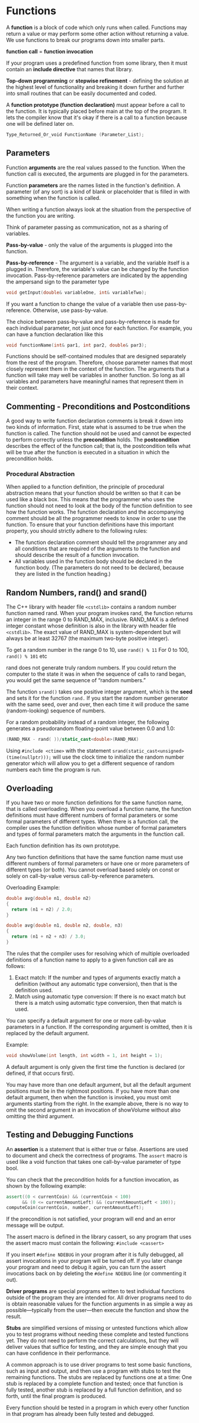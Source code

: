 # Functions
A **function** is a block of code which only runs when called. Functions may return a value or may perform some other action without returning a value. We use functions to break our programs down into smaller parts.

**function call** = **function invocation**

If your program uses a predefined function from some library, then it must contain an **include directive** that names that library.

**Top-down programming** or **stepwise refinement** - defining the solution at the highest level of functionality and breaking it down further and further into small routines that can be easily documented and coded.

A **function prototype (function declaration)** must appear before a call to the function. It is typically placed before main at the top of the program. It lets the compiler know that it's okay if there is a call to a function because one will be defined later on.
```cpp
Type_Returned_Or_void FunctionName (Parameter_List);
```

## Parameters

Function **arguments** are the real values passed to the function. When the function call is executed, the arguments are plugged in for the parameters.

Function **parameters** are the names listed in the function's definition. A parameter (of any sort) is a kind of blank or placeholder that is filled in with something when the function is called.

When writing a function always look at the situation from the perspective of the function you are writing.

Think of parameter passing as communication, not as a sharing of variables.

**Pass-by-value** - only the value of the arguments is plugged into the function.

**Pass-by-reference** - The argument is a variable, and the variable itself is a plugged in. Therefore, the variable's value can be changed by the function invocation.
Pass-by-reference parameters are indicated by the appending the ampersand sign to the parameter type
```cpp
void getInput(double& variableOne, int& variableTwo);
```

If you want a function to change the value of a variable then use pass-by-reference. Otherwise, use pass-by-value.

The choice between pass-by-value and pass-by-reference is made for each individual parameter, not just once for each function. For example, you can have a function declaration like this
```cpp
void functionName(int& par1, int par2, double& par3);
```

Functions should be self-contained modules that are designed separately from the rest of the program. Therefore, choose parameter names that most closely represent them in the context of the function. The arguments that a function will take may well be variables in another function. So long as all variables and parameters have meaningful names that represent them in their context.

## Commenting - Preconditions and Postconditions
A good way to write function declaration comments is break it down into two kinds of information. First, state what is assumed to be true when the function is called. The function should not be used and cannot be expected to perform correctly unless the **precondition** holds. The **postcondition** describes the effect of the function call; that is, the postcondition tells what will be true after the function is executed in a situation in which the precondition holds.

### Procedural Abstraction
When applied to a function definition, the principle of procedural abstraction means that your function should be written so that it can be used like a black box. This means that the programmer who uses the function should not need to look at the body of the function definition to see how the function works. The function declaration and the accompanying comment should be all the programmer needs to know in order to use the function. To ensure that your function definitions have this important property, you should strictly adhere to the following rules:
-  The function declaration comment should tell the programmer any and all conditions that are required of the arguments to the function and should describe the result of a function invocation.
-   All variables used in the function body should be declared in the function body. (The parameters do not need to be declared, because they are listed in the function heading.)

## Random Numbers, rand() and srand()
The C++ library with header file `<cstdlib>` contains a random number function named rand. When your program invokes rand, the function returns an integer in the range 0 to RAND_MAX, inclusive. RAND_MAX is a defined integer constant whose definition is also in the library with header file `<cstdlib>`. The exact value of RAND_MAX is system-dependent but will always be at least 32767 (the maximum two-byte positive integer).

To get a random number in the range 0 to 10, use ``rand() % 11`` For 0 to 100, ``rand() % 101`` etc

rand does not generate truly random numbers. If you could return the computer to the state it was in when the sequence of calls to rand began, you would get the same sequence of “random numbers.”

The function ``srand()`` takes one positive integer argument, which is the **seed** and sets it for the function ``rand.`` If you start the random number generator with the same seed, over and over, then each time it will produce the same (random-looking) sequence of numbers.

For a random probability instead of a random integer, the following generates a pseudorandom floating-point value between 0.0 and 1.0:
```cpp
(RAND_MAX - rand( ))/static_cast<double>(RAND_MAX)
```

Using `#include <ctime>` with the statement `srand(static_cast<unsigned>(time(nullptr)));` will use the clock time to initialize the random number generator which will allow you to get a different sequence of random numbers each time the program is run.

## Overloading
If you have two or more function definitions for the same function name, that is called overloading. When you overload a function name, the function definitions must have different numbers of formal parameters or some formal parameters of different types. When there is a function call, the compiler uses the function definition whose number of formal parameters and types of formal parameters match the arguments in the function call.

Each function definition has its own prototype.

Any two function definitions that have the same function name must use different numbers of formal parameters or have one or more parameters of different types (or both). You cannot overload based solely on const or solely on call-by-value versus call-by-reference parameters.

Overloading Example:
```cpp
double avg(double n1, double n2)
{
  return (n1 + n2) / 2.0;
}

double avg(double n1, double n2, double, n3)
{
  return (n1 + n2 + n3) / 3.0;
}
```

The rules that the compiler uses for resolving which of multiple overloaded definitions of a function name to apply to a given function call are as follows:
1. Exact match: If the number and types of arguments exactly match a definition (without any automatic type conversion), then that is the definition used.
2. Match using automatic type conversion: If there is no exact match but there is a match using automatic type conversion, then that match is used.

You can specify a default argument for one or more call-by-value parameters in a function. If the corresponding argument is omitted, then it is replaced by the default argument.

Example:
```cpp
void showVolume(int length, int width = 1, int height = 1);
```

A default argument is only given the first time the function is declared (or defined, if that occurs first).

You may have more than one default argument, but all the default argument positions must be in the rightmost positions. If you have more than one default argument, then when the function is invoked, you must omit arguments starting from the right. In the example above, there is no way to omit the second argument in an invocation of showVolume without also omitting the third argument.

## Testing and Debugging Functions
An **assertion** is a statement that is either true or false. Assertions are used to document and check the correctness of programs. The ``assert`` macro is used like a void function that takes one call-by-value parameter of type bool.

You can check that the precondition holds for a function invocation, as shown by the following example:
```cpp
assert((0 < currentCoin) && (currentCoin < 100)
      && (0 <= currentAmountLeft) && (currentAmountLeft < 100));
computeCoin(currentCoin, number, currentAmountLeft);
```
If the precondition is not satisfied, your program will end and an error message will be output.

The assert macro is defined in the library cassert, so any program that uses the assert macro must contain the following: ``#include <cassert>``

If you insert ``#define NDEBUG`` in your program after it is fully debugged, all assert invocations in your program will be turned off. If you later change your program and need to debug it again, you can turn the assert invocations back on by deleting the ``#define NDEBUG`` line (or commenting it out).

**Driver programs** are special programs written to test individual functions outside of the program they are intended for. All driver programs need to do is obtain reasonable values for the function arguments in as simple a way as possible—typically from the user—then execute the function and show the result.

**Stubs** are simplified versions of missing or untested functions which allow you to test programs without needing these complete and tested functions yet. They do not need to perform the correct calculations, but they will deliver values that suffice for testing, and they are simple enough that you can have confidence in their performance.

A common approach is to use driver programs to test some basic functions, such as input and output, and then use a program with stubs to test the remaining functions. The stubs are replaced by functions one at a time: One stub is replaced by a complete function and tested; once that function is fully tested, another stub is replaced by a full function definition, and so forth, until the final program is produced.

Every function should be tested in a program in which every other function in that program has already been fully tested and debugged.
